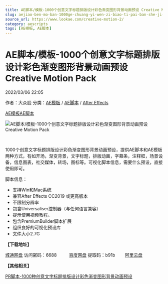 ```yaml
---
title: AE脚本/模板-1000个创意文字标题排版设计彩色渐变图形背景动画预设 Creative Motion Pack
slug: aejiao-ben-mo-ban-1000ge-chuang-yi-wen-zi-biao-ti-pai-ban-she-ji-cai-se-jian-bian-tu-xing-bei-jing-dong-hua-yu-she-creative-motion-pack
source_url: https://www.lookae.com/creative-motion-2/
category: aescripts
tags: [AE模板, AE脚本]
---
```

# AE脚本/模板-1000个创意文字标题排版设计彩色渐变图形背景动画预设 Creative Motion Pack

2022/03/06 22:05

作者：大众脸
分类：[AE模板](https://www.lookae.com/after-effects/other-after-effects/) / [AE脚本](https://www.lookae.com/after-effects/aescripts/) / [After Effects](https://www.lookae.com/after-effects/)

[AE模板](https://www.lookae.com/tag/ae%e6%a8%a1%e6%9d%bf/)[AE脚本](https://www.lookae.com/tag/ae%e8%84%9a%e6%9c%ac/)

![AE脚本/模板-1000个创意文字标题排版设计彩色渐变图形背景动画预设 Creative Motion Pack](https://www.lookae.com/wp-content/uploads/2022/03/35391671.jpg "AE脚本/模板-1000个创意文字标题排版设计彩色渐变图形背景动画预设 Creative Motion Pack-LookAE.com")

﻿

1000个创意文字标题排版设计彩色渐变图形背景动画预设，提供AE脚本和AE模板两种方式，有如开场，渐变背景，文字标题，排版动画，字幕条，注释框，场景设备，信息图表，社交媒体，转场，图标等。可视化脚本信息，需要什么预设，直接使用即可。

脚本信息：

* 支持Win和Mac系统
* 兼容After Effects CC2019 或更高版本
* 不限制分辨率
* 包含Universaliser控制器（与任何语言兼容）
* 提示使用视频教程。
* 包含PremiumBuilder脚本扩展
* 组织良好的可视化预设库
* 文件大小2.7G

**【下载地址】**

[城通网盘](https://url70.ctfile.com/f/2827370-552659450-0e433b) 访问密码：6688          [百度网盘](https://pan.baidu.com/s/1vY4puTMtRVnrywUFtq0TKg?pwd=b91b) 提取码：b91b        [阿里云盘](https://www.aliyundrive.com/s/5dqwHGBqVqv)

**【其他相关】**

[PR脚本-1000种创意文字标题排版设计彩色渐变图形背景动画预设](https://www.lookae.com/creative-motion/)
